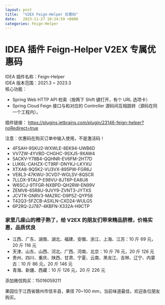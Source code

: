 ```yaml
---
layout: post
title:  "V2EX Feign-Helper 优惠码"
date:   2023-11-27 10:24:59 +0800
categories: Feign-Helper
---
```


# IDEA 插件 Feign-Helper V2EX 专属优惠码

IDEA 插件名称：Feign-Helper  
IDEA 版本范围：2021.3 ~ 2023.3  
核心功能：
- Spring Web HTTP API 检索（按两下 Shift 键打开，有个 URL 选项卡）
- Spring Cloud Feign 接口与和对应的 Controller 源码间互相跳转（源码在同一个工程内）。

插件链接： https://plugins.jetbrains.com/plugin/23146-feign-helper?noRedirect=true


注意：优惠码在购买订单中输入使用，不是激活码！

- 4FSAH-9SKU2-WXWLE-8EK94-UWB6D
- VV7ZW-4YVBD-CHGHC-9SXJ5-9XAW4
- 5ACKV-Y78B4-QQHNR-EV6FM-2HT7D
- LUK6L-CAHZX-CT9RF-DNYKJ-LKYXU
- XTXA8-9Q5K2-VU3VX-895PW-FGR6J
- VE8L3-47KWU-3CVD7-WGLSV-8QSCR
- 7LLDX-9TALP-E98VU-8JT6P-EA8U8
- W6SCJ-9TFGR-NXBPD-QH2RW-EN99V
- ZEMV6-65R8U-9JVY9-ZVNT3-JYTXS
- JCVTK-GNRV3-MAZRC-D9PSZ-QYP58
- T42Q3-5FZCB-ASXLN-CXD24-WULG5
- 6P2RQ-2J787-4KBFN-X332A-H9CTP

### 家里几座山的橙子熟了，给 V2EX 的朋友们带来精品脐橙，价格实惠，品质优良
- 江西、广东、湖南、湖北、福建、安徽、浙江、上海、江苏：10 斤 69 元，20 斤 116 元
- 天津、山东、山西、河北、广西、河南、北京：10 斤 76 元，20 斤 126 元
- 贵州、四川、重庆、陕西、甘肃、宁夏、云南、黑龙江、吉林、辽宁、内蒙古：10 斤 86 元，20 斤 146 元
- 青海、新疆、西藏：10 斤 126 元，20 斤 226 元

添加微信购买：15016059211

果园位于江西省赣州市信丰县，果径 70~100 mm，当前味道最佳，欢迎各位朋友购买。
